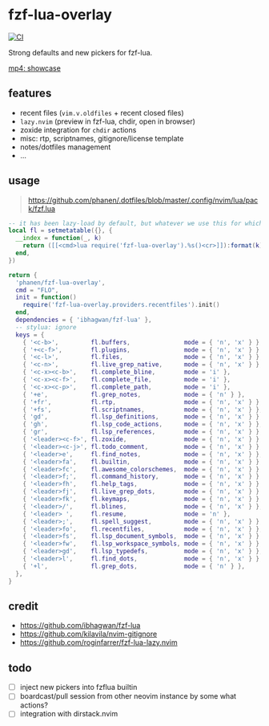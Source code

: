 # fzf-lua-overlay
[![CI](https://github.com/phanen/fzf-lua-overlay/actions/workflows/ci.yml/badge.svg?branch=master)](https://github.com/phanen/fzf-lua-overlay/actions/workflows/ci.yml)

Strong defaults and new pickers for fzf-lua.

[mp4: showcase](https://github.com/phanen/fzf-lua-overlay/assets/91544758/134e1dc3-eb1d-4b52-a462-dbe6c23ef53d)

## features
* recent files (`vim.v.oldfiles` + recent closed files)
* `lazy.nvim` (preview in fzf-lua, chdir, open in browser)
* zoxide integration for `chdir` actions
* misc: rtp, scriptnames, gitignore/license template
* notes/dotfiles management
* ...

## usage
> <https://github.com/phanen/.dotfiles/blob/master/.config/nvim/lua/pack/fzf.lua>
```lua
-- it has been lazy-load by default, but whatever we use this for which-key popup descriptions
local fl = setmetatable({}, {
  __index = function(_, k)
    return ([[<cmd>lua require('fzf-lua-overlay').%s()<cr>]]):format(k)
  end,
})

return {
  'phanen/fzf-lua-overlay',
  cmd = "FLO",
  init = function()
    require('fzf-lua-overlay.providers.recentfiles').init()
  end,
  dependencies = { 'ibhagwan/fzf-lua' },
  -- stylua: ignore
  keys = {
    { '<c-b>',         fl.buffers,               mode = { 'n', 'x' } },
    { '+<c-f>',        fl.plugins,               mode = { 'n', 'x' } },
    { '<c-l>',         fl.files,                 mode = { 'n', 'x' } },
    { '<c-n>',         fl.live_grep_native,      mode = { 'n', 'x' } },
    { '<c-x><c-b>',    fl.complete_bline,        mode = 'i' },
    { '<c-x><c-f>',    fl.complete_file,         mode = 'i' },
    { '<c-x><c-p>',    fl.complete_path,         mode = 'i' },
    { '+e',            fl.grep_notes,            mode = { 'n' } },
    { '+fr',           fl.rtp,                   mode = { 'n', 'x' } },
    { '+fs',           fl.scriptnames,           mode = { 'n', 'x' } },
    { 'gd',            fl.lsp_definitions,       mode = { 'n', 'x' } },
    { 'gh',            fl.lsp_code_actions,      mode = { 'n', 'x' } },
    { 'gr',            fl.lsp_references,        mode = { 'n', 'x' } },
    { '<leader><c-f>', fl.zoxide,                mode = { 'n', 'x' } },
    { '<leader><c-j>', fl.todo_comment,          mode = { 'n', 'x' } },
    { '<leader>e',     fl.find_notes,            mode = { 'n', 'x' } },
    { '<leader>fa',    fl.builtin,               mode = { 'n', 'x' } },
    { '<leader>fc',    fl.awesome_colorschemes,  mode = { 'n', 'x' } },
    { '<leader>f;',    fl.command_history,       mode = { 'n', 'x' } },
    { '<leader>fh',    fl.help_tags,             mode = { 'n', 'x' } },
    { '<leader>fj',    fl.live_grep_dots,        mode = { 'n', 'x' } },
    { '<leader>fk',    fl.keymaps,               mode = { 'n', 'x' } },
    { '<leader>/',     fl.blines,                mode = { 'n', 'x' } },
    { '<leader> ',     fl.resume,                mode = 'n' },
    { '<leader>;',     fl.spell_suggest,         mode = { 'n', 'x' } },
    { '<leader>fo',    fl.recentfiles,           mode = { 'n', 'x' } },
    { '<leader>fs',    fl.lsp_document_symbols,  mode = { 'n', 'x' } },
    { '<leader>fw',    fl.lsp_workspace_symbols, mode = { 'n', 'x' } },
    { '<leader>gd',    fl.lsp_typedefs,          mode = { 'n', 'x' } },
    { '<leader>l',     fl.find_dots,             mode = { 'n', 'x' } },
    { '+l',            fl.grep_dots,             mode = { 'n' } },
  },
}
```

## credit
* <https://github.com/ibhagwan/fzf-lua>
* <https://github.com/kilavila/nvim-gitignore>
* <https://github.com/roginfarrer/fzf-lua-lazy.nvim>

## todo
* [ ] inject new pickers into fzflua builtin
* [ ] boardcast/pull session from other neovim instance by some what actions?
* [ ] integration with dirstack.nvim
